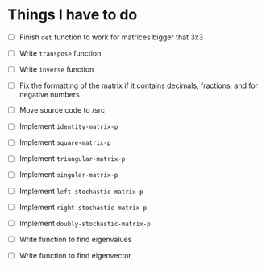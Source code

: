 # Things I have to do

- [ ] Finish `det` function to work for matrices bigger that 3x3
- [ ] Write `transpose` function
- [ ] Write `inverse` function
- [ ] Fix the formatting of the matrix if it contains decimals, fractions, and for negative numbers
- [ ] Move source code to /src
- [ ] Implement `identity-matrix-p`
- [ ] Implement `square-matrix-p`
- [ ] Implement `triangular-matrix-p`
- [ ] Implement `singular-matrix-p`
- [ ] Implement `left-stochastic-matrix-p`
- [ ] Implement `right-stochastic-matrix-p`
- [ ] Implement `doubly-stochastic-matrix-p`
- [ ] Write function to find eigenvalues
- [ ] Write function to find eigenvector

